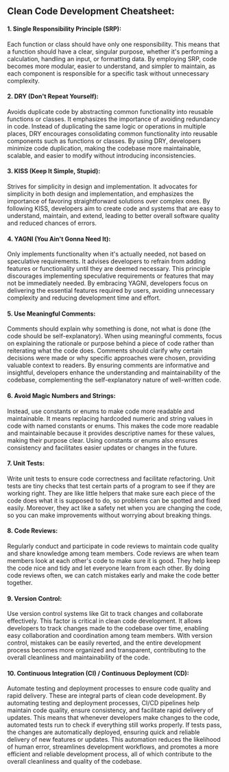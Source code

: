 ## Clean Code Development Cheatsheet: 
#### 1. Single Responsibility Principle (SRP):
   Each function or class should have only one responsibility. This means that a function should have a clear, singular purpose, whether it's performing a calculation, handling an input, or formatting data. By employing        SRP, code becomes more modular, easier to understand, and simpler to maintain, as each component is responsible for a specific task without unnecessary complexity.
   
#### 2. DRY (Don't Repeat Yourself):
   Avoids duplicate code by abstracting common functionality into reusable functions or classes. It emphasizes the importance of avoiding redundancy in code. Instead of duplicating the same logic or operations in               multiple places, DRY encourages consolidating common functionality into reusable components such as functions or classes. By using DRY, developers minimize code duplication, making the codebase more maintainable,            scalable, and easier to modify without introducing inconsistencies.
   
#### 3. KISS (Keep It Simple, Stupid):
   Strives for simplicity in design and implementation. It advocates for simplicity in both design and implementation, and emphasizes the importance of favoring straightforward solutions over complex ones. By following         KISS, developers aim to create code and systems that are easy to understand, maintain, and extend, leading to better overall software quality and reduced chances of errors.
   
#### 4. YAGNI (You Ain't Gonna Need It):
   Only implements functionality when it's actually needed, not based on speculative requirements. It advises developers to refrain from adding features or functionality until they are deemed necessary. This                    principle discourages implementing speculative requirements or features that may not be immediately needed. By embracing YAGNI, developers focus on delivering the essential features required by users, avoiding               unnecessary complexity and reducing development time and effort.
   
#### 5. Use Meaningful Comments:
   Comments should explain why something is done, not what is done (the code should be self-explanatory). When using meaningful comments, focus on explaining the rationale or purpose behind a piece of code rather than          reiterating what the code does. Comments should clarify why certain decisions were made or why specific approaches were chosen, providing valuable context to readers. By ensuring comments are informative and                 insightful, developers enhance the understanding and maintainability of the codebase, complementing the self-explanatory nature of well-written code.
    
#### 6. Avoid Magic Numbers and Strings:
   Instead, use constants or enums to make code more readable and maintainable. It means replacing hardcoded numeric and string values in code with named constants or enums. This makes the code more readable and                maintainable because it provides descriptive names for these values, making their purpose clear. Using constants or enums also ensures consistency and facilitates easier updates or changes in the future.
   
#### 7. Unit Tests:
   Write unit tests to ensure code correctness and facilitate refactoring. Unit tests are tiny checks that test certain parts of a program to see if they are working right. They are like little helpers that make sure           each piece of the code does what it is supposed to do, so problems can be spotted and fixed easily. Moreover, they act like a safety net when you are changing the code, so you can make improvements without worrying          about breaking things.
   
#### 8. Code Reviews:
   Regularly conduct and participate in code reviews to maintain code quality and share knowledge among team members. Code reviews are when team members look at each other's code to make sure it is good. They help keep         the code nice and tidy and let everyone learn from each other. By doing code reviews often, we can catch mistakes early and make the code better together.
   
#### 9. Version Control:
   Use version control systems like Git to track changes and collaborate effectively. This factor is critical in clean code development. It allows developers to track changes made to the codebase over time,                     enabling easy collaboration and coordination among team members. With version control, mistakes can be easily reverted, and the entire development process becomes more organized and transparent, contributing to              the overall cleanliness and maintainability of the code.
    
#### 10. Continuous Integration (CI) / Continuous Deployment (CD):
   Automate testing and deployment processes to ensure code quality and rapid delivery. These are integral parts of clean code development. By automating testing and deployment processes, CI/CD pipelines help                   maintain code quality, ensure consistency, and facilitate rapid delivery of updates. This means that whenever developers make changes to the code, automated tests run to check if everything still works properly. If          tests pass, the changes are automatically deployed, ensuring quick and reliable delivery of new features or updates. This automation reduces the likelihood of human error, streamlines development workflows, and              promotes a more efficient and reliable development process, all of which contribute to the overall cleanliness and quality of the codebase.
    
